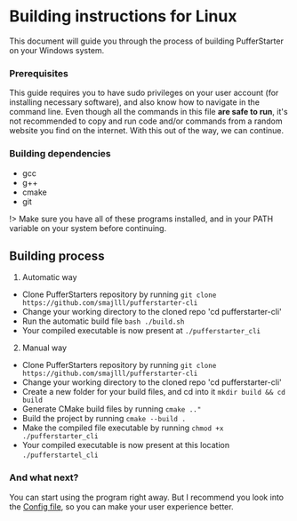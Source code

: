 # Building instructions for Linux
This document will guide you through the process of building PufferStarter on your Windows system.

### Prerequisites
This guide requires you to have sudo privileges on your user account (for installing necessary software), and also know how to navigate in the command line. Even though all the commands in this file ****are safe to run****, it's not recommended to copy and run code and/or commands from a random website you find on the internet. With this out of the way, we can continue.

### Building dependencies
- gcc
- g++
- cmake
- git

!> Make sure you have all of these programs installed, and in your PATH variable on your system before continuing.

## Building process
1) Automatic way
- Clone PufferStarters repository by running `git clone https://github.com/smajlll/pufferstarter-cli`
- Change your working directory to the cloned repo 'cd pufferstarter-cli'
- Run the automatic build file `bash ./build.sh`
- Your compiled executable is now present at `./pufferstarter_cli`
2) Manual way
- Clone PufferStarters repository by running `git clone https://github.com/smajlll/pufferstarter-cli`
- Change your working directory to the cloned repo 'cd pufferstarter-cli'
- Create a new folder for your build files, and cd into it `mkdir build && cd build`
- Generate CMake build files by running `cmake .."`
- Build the project by running `cmake --build .`
- Make the compiled file executable by running `chmod +x ./pufferstarter_cli`
- Your compiled executable is now present at this location `./pufferstartel_cli`

### And what next?
You can start using the program right away. But I recommend you look into the [Config file](../Configuration/configuration-file.md), so you can make your user experience better.
